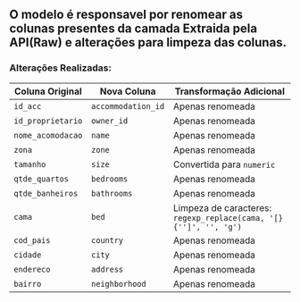 ## O modelo é responsavel por renomear as colunas presentes da camada Extraida pela API(Raw) e alterações para limpeza das colunas.

### Alterações Realizadas:

| Coluna Original       | Nova Coluna         | Transformação Adicional                   |
|-----------------------|---------------------|--------------------------------------------|
| `id_acc`              | `accommodation_id`  | Apenas renomeada                           |
| `id_proprietario`     | `owner_id`          | Apenas renomeada                           |
| `nome_acomodacao`     | `name`              | Apenas renomeada                           |
| `zona`                | `zone`              | Apenas renomeada                           |
| `tamanho`             | `size`              | Convertida para `numeric`                  |
| `qtde_quartos`        | `bedrooms`          | Apenas renomeada                           |
| `qtde_banheiros`      | `bathrooms`         | Apenas renomeada                           |
| `cama`                | `bed`               | Limpeza de caracteres: `regexp_replace(cama, '[}{'']', '', 'g')` |
| `cod_pais`            | `country`           | Apenas renomeada                           |
| `cidade`              | `city`              | Apenas renomeada                           |
| `endereco`            | `address`           | Apenas renomeada                           |
| `bairro`              | `neighborhood`      | Apenas renomeada                           |

